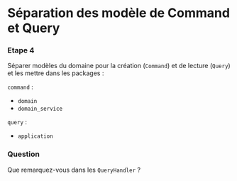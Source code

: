 # Séparation des modèle de Command et Query

### Etape 4

Séparer modèles du domaine pour la création (`Command`) et de lecture (`Query`) et les mettre dans les packages :

`command` :

- `domain`
- `domain_service`

`query` :

- `application`

### Question

Que remarquez-vous dans les `QueryHandler` ?